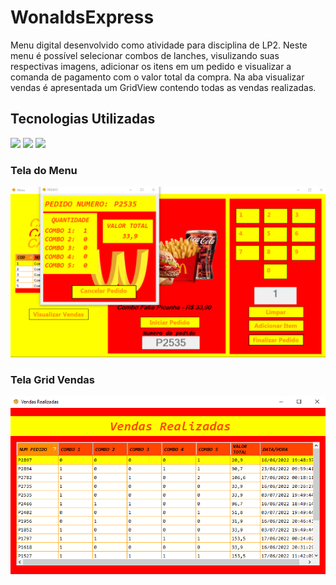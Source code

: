 # WonaldsExpress
Menu digital desenvolvido como atividade para disciplina de LP2.
Neste menu é possível selecionar combos de lanches, visulizando suas respectivas imagens, 
adicionar os itens em um pedido e visualizar a comanda de pagamento com o valor total da compra.
Na aba visualizar vendas é apresentada um GridView contendo  todas as vendas realizadas.

## Tecnologias Utilizadas

[<img src="https://img.shields.io/badge/Visual_Studio-5C2D91?style=for-the-badge&logo=visual%20studio&logoColor=white" />](https://visualstudio.microsoft.com/pt-br/vs/)
[<img src="https://img.shields.io/badge/C%23-239120?style=for-the-badge&logo=c-sharp&logoColor=white" />](https://learn.microsoft.com/pt-br/dotnet/csharp/tour-of-csharp/)
[<img src="https://img.shields.io/badge/MySQL-005C84?style=for-the-badge&logo=mysql&logoColor=white" />](https://www.mysql.com/)


### Tela do Menu

<img src="https://github.com/LucasEPaduam/WonaldsExpress/blob/master/Imagens/TELA%20MENU.PNG?raw=true">

### Tela Grid Vendas 

<img src="https://github.com/LucasEPaduam/WonaldsExpress/blob/master/Imagens/Tela%20Vendas%20Realizadas.PNG?raw=true">
